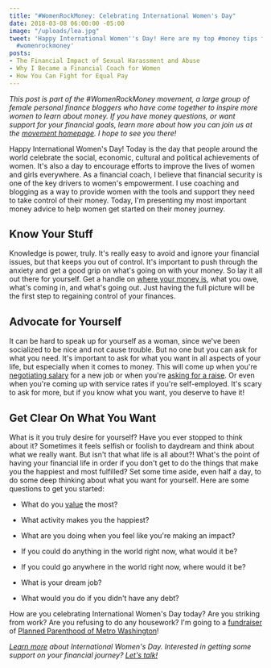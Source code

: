 ```yaml
---
title: "#WomenRockMoney: Celebrating International Women's Day"
date: 2018-03-08 06:00:00 -05:00
image: "/uploads/lea.jpg"
tweet: 'Happy International Women''s Day! Here are my top #money tips for #women.
  #womenrockmoney'
posts:
- The Financial Impact of Sexual Harassment and Abuse
- Why I Became a Financial Coach for Women
- How You Can Fight for Equal Pay
---
```


*This post is part of the #WomenRockMoney movement, a large group of female personal finance bloggers who have come together to inspire more women to learn about money. If you have money questions, or want support for your financial goals, learn more about how you can join us at the [movement homepage](https://www.mamafishsaves.com/womenrockmoney-movement/). I hope to see you there!*

Happy International Women's Day! Today is the day that people around the world celebrate the social, economic, cultural and political achievements of women. It's also a day to encourage efforts to improve the lives of women and girls everywhere. As a financial coach, I believe that financial security is one of the key drivers to women's empowerment. I use coaching and blogging as a way to provide women with the tools and support they need to take control of their money. Today, I'm presenting my most important money advice to help women get started on their money journey.

## Know Your Stuff

Knowledge is power, truly. It's really easy to avoid and ignore your financial issues, but that keeps you out of control. It's important to push through the anxiety and get a good grip on what's going on with your money. So lay it all out there for yourself. Get a handle on [where your money is](https://www.maggiegermano.com/blog/how-to-create-a-budget-that-works-for-you/), what you owe, what's coming in, and what's going out. Just having the full picture will be the first step to regaining control of your finances. 

## Advocate for Yourself

It can be hard to speak up for yourself as a woman, since we've been socialized to be nice and not cause trouble. But no one but you can ask for what you need. It's important to ask for what you want in all aspects of your life, but especially when it comes to money. This will come up when you're [negotiating salary](https://www.maggiegermano.com/blog/how-to-pick-a-salary-number-that-works-for-you/) for a new job or when you're [asking for a raise](https://www.maggiegermano.com/blog/how-to-ask-for-a-raise/). Or even when you're coming up with service rates if you're self-employed. It's scary to ask for more, but if you know what you want, you deserve to have it!

## Get Clear On What You Want

What is it you truly desire for yourself? Have you ever stopped to think about it? Sometimes it feels selfish or foolish to daydream and think about what we really want. But isn't that what life is all about?! What's the point of having your financial life in order if you don't get to do the things that make you the happiest and most fulfilled? Set some time aside, even half a day, to do some deep thinking about what you want for yourself. Here are some questions to get you started:

* What do you [value](https://www.maggiegermano.com/blog/do-your-habits-and-values-align/) the most?

* What activity makes you the happiest?

* What are you doing when you feel like you're making an impact?

* If you could do anything in the world right now, what would it be?

* If you could go anywhere in the world right now, where would it be?

* What is your dream job?

* What would you do if you didn't have any debt?

How are you celebrating International Women's Day today? Are you striking from work? Are you refusing to do any housework? I'm going to a [fundraiser](https://www.facebook.com/events/277506966117621/) of [Planned Parenthood of Metro Washington](https://www.plannedparenthood.org/planned-parenthood-metropolitan-washington-dc)! 

*[Learn more](https://www.internationalwomensday.com/About) about International Women's Day. Interested in getting some support on your financial journey? [Let's talk!](https://maggiegermanofinancialcoaching.as.me/?appointmentType=1359318)*